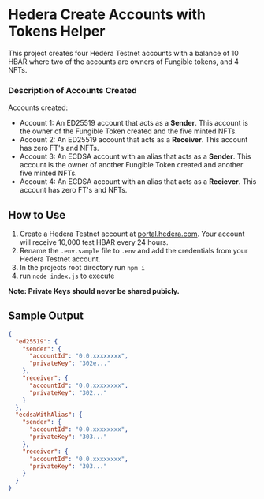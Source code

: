 # Hedera Create Accounts with Tokens Helper
This project creates four Hedera Testnet accounts with a balance of 10 HBAR where two of the accounts are owners of Fungible tokens, and 4 NFTs.

### Description of Accounts Created
Accounts created:
* Account 1: An ED25519 account that acts as a **Sender**. This account is the owner of the Fungible Token created and the five minted NFTs.
* Account 2: An ED25519 account that acts as a **Receiver**. This account has zero FT's and NFTs.
* Account 3: An ECDSA account with an alias that acts as a **Sender**. This account is the owner of another Fungible Token created and another five minted NFTs.
* Account 4: An ECDSA account with an alias that acts as a **Reciever**. This account has zero FT's and NFTs.

## How to Use
1. Create a Hedera Testnet account at [portal.hedera.com](https://portal.hedera.com/register). Your account will receive 10,000 test HBAR every 24 hours.
2. Rename the `.env.sample` file to `.env` and add the credentials from your Hedera Testnet account.
3. In the projects root directory run `npm i`
4. run `node index.js` to execute

**Note: Private Keys should never be shared pubicly.**

## Sample Output
```JSON
{
  "ed25519": {
    "sender": {
      "accountId": "0.0.xxxxxxxx",
      "privateKey": "302e..."
    },
    "receiver": {
      "accountId": "0.0.xxxxxxxx",
      "privateKey": "302..."
    }
  },
  "ecdsaWithAlias": {
    "sender": {
      "accountId": "0.0.xxxxxxxx",
      "privateKey": "303..."
    },
    "receiver": {
      "accountId": "0.0.xxxxxxxx",
      "privateKey": "303..."
    }
  }
}
```
